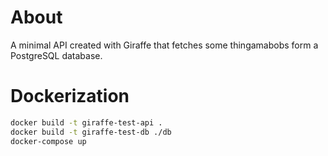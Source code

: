 # About

A minimal API created with Giraffe that fetches some thingamabobs form a PostgreSQL database.

# Dockerization

```bash
docker build -t giraffe-test-api .
docker build -t giraffe-test-db ./db
docker-compose up
```
